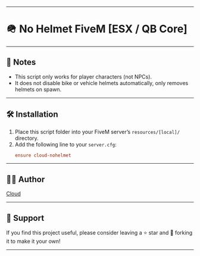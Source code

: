 
---
# 🪖 No Helmet FiveM [ESX / QB Core]

---
## 📒 Notes
- This script only works for player characters (not NPCs).
- It does not disable bike or vehicle helmets automatically, only removes helmets on spawn.

---
## 🛠 Installation
1. Place this script folder into your FiveM server’s `resources/[local]/` directory.
2. Add the following line to your `server.cfg`:
   ```cfg
   ensure cloud-nohelmet
   ```
---
## 🧑‍💻 Author

[Cloud](https://github.com/Comethruuu)


---
## 💖 Support
If you find this project useful, please consider leaving a ⭐ star and 🔁 forking it to make it your own!

---
